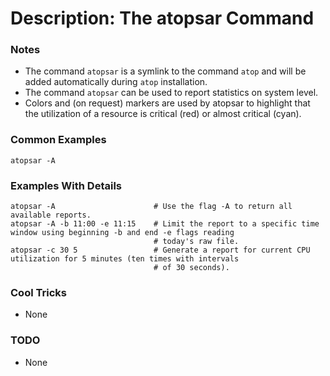 # Description: The atopsar Command

### Notes
* The command `atopsar` is a symlink to the command `atop` and will be added automatically during `atop` installation.
* The command `atopsar` can be used to report statistics on system level.
* Colors and (on request) markers are used by atopsar to highlight that the utilization of a resource is critical
  (red) or almost critical (cyan).

### Common Examples
```shell
atopsar -A
```

### Examples With Details
```shell
atopsar -A                      # Use the flag -A to return all available reports.
atopsar -A -b 11:00 -e 11:15    # Limit the report to a specific time window using beginning -b and end -e flags reading
                                # today's raw file.
atopsar -c 30 5                 # Generate a report for current CPU utilization for 5 minutes (ten times with intervals
                                # of 30 seconds).
```

### Cool Tricks
* None

### TODO
* None
